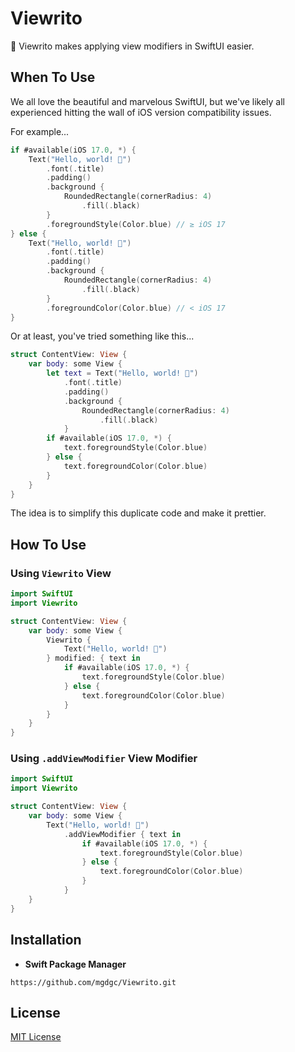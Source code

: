 # Viewrito

🌯 Viewrito makes applying view modifiers in SwiftUI easier.

## When To Use

We all love the beautiful and marvelous SwiftUI, but we've likely all experienced hitting the wall of iOS version compatibility issues.

For example...

```swift
if #available(iOS 17.0, *) {
    Text("Hello, world! 🌯")
        .font(.title)
        .padding()
        .background {
            RoundedRectangle(cornerRadius: 4)
                .fill(.black)
        }
        .foregroundStyle(Color.blue) // ≥ iOS 17
} else {
    Text("Hello, world! 🌯")
        .font(.title)
        .padding()
        .background {
            RoundedRectangle(cornerRadius: 4)
                .fill(.black)
        }
        .foregroundColor(Color.blue) // < iOS 17
}
```

Or at least, you've tried something like this...

```swift
struct ContentView: View {
    var body: some View {
        let text = Text("Hello, world! 🌯")
            .font(.title)
            .padding()
            .background {
                RoundedRectangle(cornerRadius: 4)
                    .fill(.black)
            }
        if #available(iOS 17.0, *) {
            text.foregroundStyle(Color.blue)
        } else {
            text.foregroundColor(Color.blue)
        }
    }
}
```

The idea is to simplify this duplicate code and make it prettier.

## How To Use

### Using `Viewrito` View

```swift
import SwiftUI
import Viewrito

struct ContentView: View {
    var body: some View {
        Viewrito {
            Text("Hello, world! 🌯")
        } modified: { text in
            if #available(iOS 17.0, *) {
                text.foregroundStyle(Color.blue)
            } else {
                text.foregroundColor(Color.blue)
            }
        }
    }
}
```

### Using `.addViewModifier` View Modifier

```swift
import SwiftUI
import Viewrito

struct ContentView: View {
    var body: some View {
        Text("Hello, world! 🌯")
            .addViewModifier { text in
                if #available(iOS 17.0, *) {
                    text.foregroundStyle(Color.blue)
                } else {
                    text.foregroundColor(Color.blue)
                }
            }
    }
}
```

## Installation

- **Swift Package Manager**

```
https://github.com/mgdgc/Viewrito.git
```

## License

[MIT License](https://github.com/mgdgc/Viewrito/blob/main/LICENSE)
